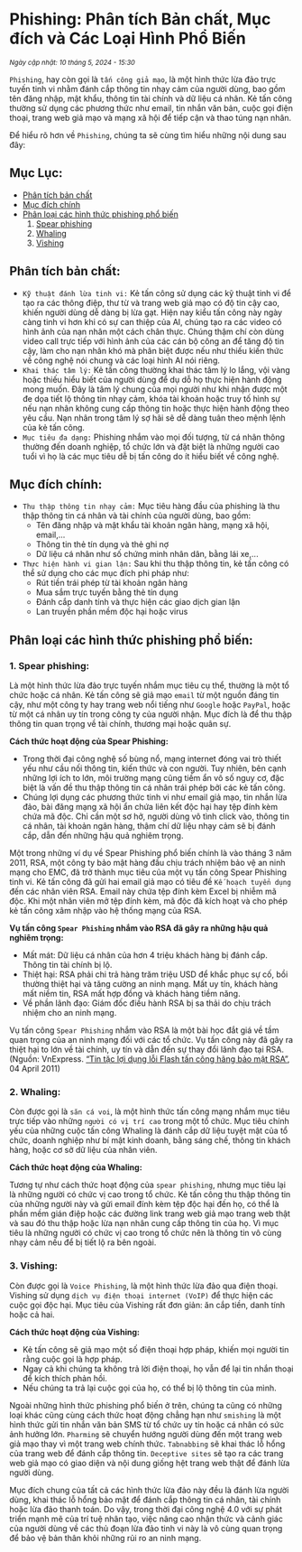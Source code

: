 # Phishing: Phân tích Bản chất, Mục đích và Các Loại Hình Phổ Biến

<small>*Ngày cập nhật: 10 tháng 5, 2024 - 15:30*</small>

`Phishing`, hay còn gọi là `tấn công giả mạo`, là một hình thức lừa đảo trực tuyến tinh vi nhằm đánh cắp thông tin nhạy cảm của người dùng, bao gồm tên đăng nhập, mật khẩu, thông tin tài chính và dữ liệu cá nhân. Kẻ tấn công thường sử dụng các phương thức như email, tin nhắn văn bản, cuộc gọi điện thoại, trang web giả mạo và mạng xã hội để tiếp cận và thao túng nạn nhân.

Để hiểu rõ hơn về `Phishing`, chúng ta sẽ cùng tìm hiểu những nội dung sau đây:

## Mục Lục:
- [Phân tích bản chất](#phan-tich-ban-chat)
- [Mục đích chính](#muc-dich-chinh)
- [Phân loại các hình thức phishing phổ biến](#phan-loai-cac-hinh-thuc-phishing-pho-bien)
    1. [Spear phishing](#spear-phishing)
    2. [Whaling](#whaling)
    3. [Vishing](#vishing)

<a name="phan-tich-ban-chat"></a>
## Phân tích bản chất:
- `Kỹ thuật đánh lừa tinh vi:` Kẻ tấn công sử dụng các kỹ thuật tinh vi để tạo ra các thông điệp, thư từ và trang web giả mạo có độ tin cậy cao, khiến người dùng dễ dàng bị lừa gạt. Hiện nay kiểu tấn công này ngày càng tinh vi hơn khi có sự can thiệp của AI, chúng tạo ra các video có hình ảnh của nạn nhân một cách chân thực. Chúng thậm chí còn dùng video call trực tiếp với hình ảnh của các cán bộ công an để tăng độ tin cậy, làm cho nạn nhân khó mà phân biệt được nếu như thiếu kiến thức về công nghệ nói chung và các loại hình AI nói riêng.
- `Khai thác tâm lý:` Kẻ tấn công thường khai thác tâm lý lo lắng, vội vàng hoặc thiếu hiểu biết của người dùng để dụ dỗ họ thực hiện hành động mong muốn. Đây là tâm lý chung của mọi người như khi nhận được một đe dọa tiết lộ thông tin nhạy cảm, khóa tài khoản hoặc truy tố hình sự nếu nạn nhân không cung cấp thông tin hoặc thực hiện hành động theo yêu cầu. Nạn nhân trong tâm lý sợ hãi sẽ dễ dàng tuân theo mệnh lệnh của kẻ tấn công.
- `Mục tiêu đa dạng:` Phishing nhắm vào mọi đối tượng, từ cá nhân thông thường đến doanh nghiệp, tổ chức lớn và đặt biệt là những người cao tuổi vì họ là các mục tiêu dễ bị tấn công do ít hiểu biết về công nghệ.

<a name="muc-dich-chinh"></a>
## Mục đích chính:
- `Thu thập thông tin nhạy cảm:` Mục tiêu hàng đầu của phishing là thu thập thông tin cá nhân và tài chính của người dùng, bao gồm:
    - Tên đăng nhập và mật khẩu tài khoản ngân hàng, mạng xã hội, email,...
    - Thông tin thẻ tín dụng và thẻ ghi nợ
    - Dữ liệu cá nhân như số chứng minh nhân dân, bằng lái xe,...
- `Thực hiện hành vi gian lận:` Sau khi thu thập thông tin, kẻ tấn công có thể sử dụng cho các mục đích phi pháp như:
    - Rút tiền trái phép từ tài khoản ngân hàng
    - Mua sắm trực tuyến bằng thẻ tín dụng
    - Đánh cắp danh tính và thực hiện các giao dịch gian lận
    - Lan truyền phần mềm độc hại hoặc virus

<a name="phan-loai-cac-hinh-thuc-phishing-pho-bien"></a>
## Phân loại các hình thức phishing phổ biến:

<a name="spear-phishing"></a>
### 1. Spear phishing:
Là một hình thức lừa đảo trực tuyến nhắm mục tiêu cụ thể, thường là một tổ chức hoặc cá nhân. Kẻ tấn công sẽ giả mạo `email` từ một nguồn đáng tin cậy, như một công ty hay trang web nổi tiếng như `Google` hoặc `PayPal`, hoặc từ một cá nhân uy tín trong công ty của người nhận. Mục đích là để thu thập thông tin quan trọng về tài chính, thương mại hoặc quân sự.

**Cách thức hoạt động của Spear Phishing:**
- Trong thời đại công nghệ số bùng nổ, mạng internet đóng vai trò thiết yếu như cầu nối thông tin, kiến thức và con người. Tuy nhiên, bên cạnh những lợi ích to lớn, môi trường mạng cũng tiềm ẩn vô số nguy cơ, đặc biệt là vấn đề thu thập thông tin cá nhân trái phép bởi các kẻ tấn công.
- Chúng lợi dụng các phương thức tinh vi như email giả mạo, tin nhắn lừa đảo, bài đăng mạng xã hội ẩn chứa liên kết độc hại hay tệp đính kèm chứa mã độc. Chỉ cần một sơ hở, người dùng vô tình click vào, thông tin cá nhân, tài khoản ngân hàng, thậm chí dữ liệu nhạy cảm sẽ bị đánh cắp, dẫn đến những hậu quả nghiêm trọng.

Một trong những ví dụ về Spear Phishing phổ biến chính là vào tháng 3 năm 2011, RSA, một công ty bảo mật hàng đầu chịu trách nhiệm bảo vệ an ninh mạng cho EMC, đã trở thành mục tiêu của một vụ tấn công Spear Phishing tinh vi. Kẻ tấn công đã gửi hai email giả mạo có tiêu đề `Kế hoạch tuyển dụng` đến các nhân viên RSA. Email này chứa tệp đính kèm Excel bị nhiễm mã độc. Khi một nhân viên mở tệp đính kèm, mã độc đã kích hoạt và cho phép kẻ tấn công xâm nhập vào hệ thống mạng của RSA.

**Vụ tấn công `Spear Phishing` nhắm vào RSA đã gây ra những hậu quả nghiêm trọng:**
- Mất mát: Dữ liệu cá nhân của hơn 4 triệu khách hàng bị đánh cắp. Thông tin tài chính bị lộ.
- Thiệt hại: RSA phải chi trả hàng trăm triệu USD để khắc phục sự cố, bồi thường thiệt hại và tăng cường an ninh mạng. Mất uy tín, khách hàng mất niềm tin, RSA mất hợp đồng và khách hàng tiềm năng.
- Về phần lãnh đạo: Giám đốc điều hành RSA bị sa thải do chịu trách nhiệm cho an ninh mạng.

Vụ tấn công `Spear Phishing` nhắm vào RSA là một bài học đắt giá về tầm quan trọng của an ninh mạng đối với các tổ chức. Vụ tấn công này đã gây ra thiệt hại to lớn về tài chính, uy tín và dẫn đến sự thay đổi lãnh đạo tại RSA.\
(Nguồn: VnExpress. [“Tin tặc lợi dụng lỗi Flash tấn công hãng bảo mật RSA”](https://vnexpress.net/tin-tac-loi-dung-loi-flash-tan-cong-hang-bao-mat-rsa-1544368.html?gidzl=nA-lQewpX5d0jQTjYQY7NCcsfMgVhezHXB-aPykarLtLlA4xdwM22zwzypoGezbRtkZzF65uA183ZhM8M0), 04 April 2011)

<a name="whaling"></a>
### 2. Whaling:
Còn được gọi là `săn cá voi`, là một hình thức tấn công mạng nhắm mục tiêu trực tiếp vào những `người có vị trí cao` trong một tổ chức. Mục tiêu chính yếu của những cuộc tấn công Whaling là đánh cắp dữ liệu tuyệt mật của tổ chức, doanh nghiệp như bí mật kinh doanh, bằng sáng chế, thông tin khách hàng, hoặc cơ sở dữ liệu của nhân viên.

**Cách thức hoạt động của Whaling:**

Tương tự như cách thức hoạt động của `spear phishing`, nhưng mục tiêu lại là những người có chức vị cao trong tổ chức. Kẻ tấn công thu thập thông tin của những người này và gửi email đính kèm tệp độc hại đến họ, có thể là phần mềm gián điệp hoặc các đường link trang web giả mạo trang web thật và sau đó thu thập hoặc lừa nạn nhân cung cấp thông tin của họ. Vì mục tiêu là những người có chức vị cao trong tổ chức nên là thông tin vô cùng nhạy cảm nếu để bị tiết lộ ra bên ngoài.

<a name="vishing"></a>
### 3. Vishing: 
Còn được gọi là `Voice Phishing`, là một hình thức lừa đảo qua điện thoại. Vishing sử dụng `dịch vụ điện thoại internet (VoIP)` để thực hiện các cuộc gọi độc hại. Mục tiêu của Vishing rất đơn giản: ăn cắp tiền, danh tính hoặc cả hai.

**Cách thức hoạt động của Vishing:**
- Kẻ tấn công sẽ giả mạo một số điện thoại hợp pháp, khiến mọi người tin rằng cuộc gọi là hợp pháp.
- Ngay cả khi chúng ta không trả lời điện thoại, họ vẫn để lại tin nhắn thoại để kích thích phản hồi.
- Nếu chúng ta trả lại cuộc gọi của họ, có thể bị lộ thông tin của mình.

Ngoài những hình thức phishing phổ biến ở trên, chúng ta cũng có những loại khác cũng cùng cách thức hoạt động chẳng hạn như `smishing` là một hình thức gửi tin nhắn văn bản SMS từ tổ chức uy tín hoặc cá nhân có sức ảnh hưởng lớn. `Pharming` sẽ chuyển hướng người dùng đến một trang web giả mạo thay vì một trang web chính thức. `Tabnabbing` sẽ khai thác lỗ hổng của trang web để đánh cắp thông tin. `Deceptive sites` sẽ tạo ra các trang web giả mạo có giao diện và nội dung giống hệt trang web thật để đánh lừa người dùng.

Mục đích chung của tất cả các hình thức lừa đảo này đều là đánh lừa người dùng, khai thác lỗ hổng bảo mật để đánh cắp thông tin cá nhân, tài chính hoặc lừa đảo thanh toán. Do vậy, trong thời đại công nghệ 4.0 với sự phát triển mạnh mẽ của trí tuệ nhân tạo, việc nâng cao nhận thức và cảnh giác của người dùng về các thủ đoạn lừa đảo tinh vi này là vô cùng quan trọng để bảo vệ bản thân khỏi những rủi ro an ninh mạng.